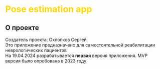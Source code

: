 # <span style="color:gold">Pose estimation app</span>
## О проекте
Создатель проекта: Охлопков Сергей <br>
Это приложение предназначено для самостоятельной реабилитации неврологических
пациентов <br>
На 19.04.2024 разрабатывается **первая** версия приложения. MVP версия было опробована 
в 2023 году

